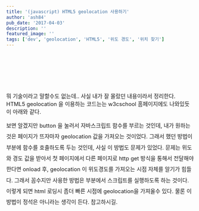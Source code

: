 ```yaml
---
title: '(javascript) HTML5 geolocation 사용하기'
author: 'ash84'
pub_date: '2017-04-03'
description: ''
featured_image: ''
tags: ['dev', 'geolocation', 'HTML5', '위도 경도', '위치 찾기']
---
```


<script async src="//pagead2.googlesyndication.com/pagead/js/adsbygoogle.js"></script>
<!-- 페이지내_긴_배너 -->
<ins class="adsbygoogle"
     style="display:inline-block;width:728px;height:90px"
     data-ad-client="ca-pub-8699046198561974"
     data-ad-slot="5480877276"></ins>
<script>
(adsbygoogle = window.adsbygoogle || []).push({});
</script> 

<span style="font-size: 11pt;"></span><span style="font-size: 11pt;"></span><span style="font-size: 11pt;">뭐 기술이라고 말할수도 없는데.. 사실 내가 잘 몰랐던 내용이라서 정리한다. HTML5 geolocation 을 이용하는 코드는는 w3cschool 홈페이지에도 나와있듯이 아래와 같다. </span>
 

<script src="https://gist.github.com/AhnSeongHyun/6410306.js"></script>

<span style="font-size: 11pt;line-height:2;text-align:justify;">보면 알겠지만 button 을 눌러서 자바스크립트 함수를 부르는 것인데, 내가 원하는 것은 페이지가 뜨자마자 geolocation 값을 가져오는 것이었다. 그래서 했던 방법이 <body onload=””> 부분에 함수를 호출하도록 두는 것인데, 사실 이 방법도 문제가 있었다. 문제는 위도와 경도 값을 받아서 첫 페이지에서 다른 페이지로 http get 방식을 통해서 전달해야 한다면 onload 후, geolocation 이 위도경도를 가져오는 시점 자체를 알기가 힘들다. 그래서 꼼수지만 사용한 방법은  부분에서 스크립트를 실행하도록 하는 것이다. 이렇게 되면 html 로딩시 좀더 빠른 시점에 geolocation을 가져올수 있다. 물론 이 방법이 정석은 아니라는 생각이 든다. 참고하시길. </span>

<span style="font-size: 11pt;">  
</span>

<script src="https://gist.github.com/AhnSeongHyun/6410347.js"></script>



